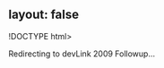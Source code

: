 layout: false
---
!DOCTYPE html>
<html>
	<head>
		<title>Redirecting to devLink 2009 Followup</title>
  		<link rel="canonical" href="http://improve.dk/devlink-2009-followup/"/>
		<meta http-equiv="content-type" content="text/html; charset=utf-8" />
		<meta http-equiv="refresh" content="0;url=http://improve.dk/devlink-2009-followup/" />
	</head>
	<body>
		Redirecting to devLink 2009 Followup...
	</body>
</html>